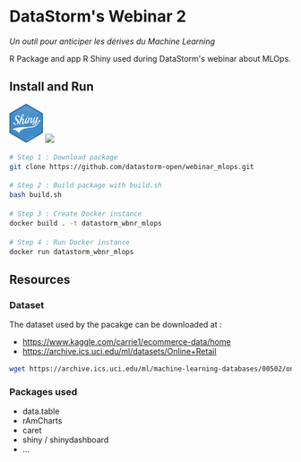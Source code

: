 # DataStorm's Webinar 2 
*Un outil pour anticiper les dérives du Machine Learning*

R Package and app R Shiny used during DataStorm's webinar about MLOps.

## Install and Run 
<div style='display:inline;'>
  <img src="https://raw.githubusercontent.com/rstudio/shiny/master/man/figures/logo.png" height="70px">
  <img src="https://upload.wikimedia.org/wikipedia/commons/thumb/4/4e/Docker_%28container_engine%29_logo.svg/915px-Docker_%28container_engine%29_logo.svg.png" height="70px">
</div>

```bash
# Step 1 : Download package
git clone https://github.com/datastorm-open/webinar_mlops.git

# Step 2 : Build package with build.sh
bash build.sh

# Step 3 : Create Docker instance
docker build . -t datastorm_wbnr_mlops

# Step 4 : Run Docker instance
docker run datastorm_wbnr_mlops
```

## Resources

### Dataset

The dataset used by the pacakge can be downloaded at :
- https://www.kaggle.com/carrie1/ecommerce-data/home
- https://archive.ics.uci.edu/ml/datasets/Online+Retail 

```bash
wget https://archive.ics.uci.edu/ml/machine-learning-databases/00502/online_retail_II.xlsx
```

### Packages used

- data.table
- rAmCharts
- caret
- shiny / shinydashboard
- ...

